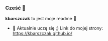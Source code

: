 ### Cześć 👋

**kbarszczak** to jest moje readme 🌱

- 🔭 Aktualnie uczę się ;)
Link do mojej strony: https://kbarszczak.github.io/
